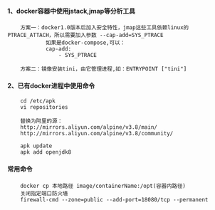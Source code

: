 #### 1、docker容器中使用jstack,jmap等分析工具
        方案一：docker1.0版本后加入安全特性，jmap这些工具依赖linux的PTRACE_ATTACH，所以需要加入参数 --cap-add=SYS_PTRACE
                如果是docker-compose,可以：
                cap-add: 
                    - SYS_PTRACE
                
        方案二：镜像安装tini，由它管理进程,如：ENTRYPOINT ["tini"]


    
#### 2、已有docker进程中使用命令
        cd /etc/apk
        vi repositories

        替换为阿里的源：
        http://mirrors.aliyun.com/alpine/v3.8/main/
        http://mirrors.aliyun.com/alpine/v3.8/community/

        apk update
        apk add openjdk8






####   常用命令
        docker cp 本地路径 image/containerName:/opt(容器内路径)
        关闭指定端口防火墙
        firewall-cmd --zone=public --add-port=18080/tcp --permanent


